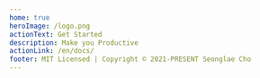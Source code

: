 ```yaml
---
home: true
heroImage: /logo.png
actionText: Get Started
description: Make you Productive
actionLink: /en/docs/
footer: MIT Licensed | Copyright © 2021-PRESENT Seonglae Cho
---
```

